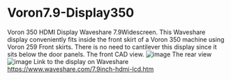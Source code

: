 # Voron7.9-Display350
Voron 350 HDMI Display Waveshare 7.9Widescreen.
This Waveshare display conveniently fits inside the front skirt of a Voron 350 machine using Voron 259 Front skirts.
There is no need to cantilever this display since it sits below the door panels.
The front CAD view.
![image](https://github.com/robermeyer/Voron7.9-Display350/assets/7516894/d204d2b0-6c87-41ed-a838-005617079ab0)
The rear view
![image](https://github.com/robermeyer/Voron7.9-Display350/assets/7516894/b97ec946-efeb-4030-ad04-48f280380736)
Link to the display on Waveshare
https://www.waveshare.com/7.9inch-hdmi-lcd.htm
